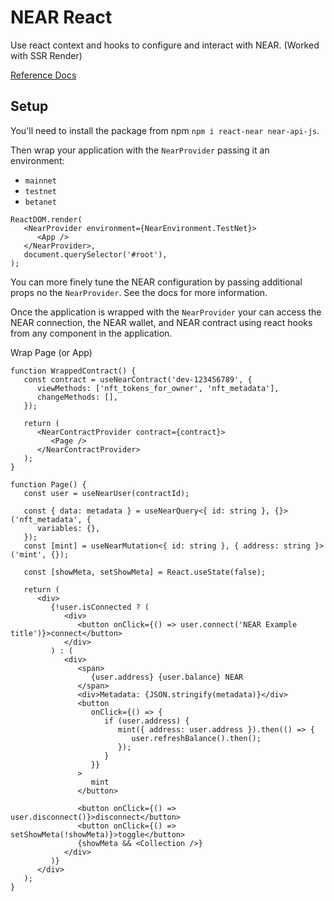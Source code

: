 # NEAR React

Use react context and hooks to configure and interact with NEAR. (Worked with SSR Render)

[Reference Docs](https://mehtaphysical.github.io/react-near)

## Setup

You'll need to install the package from npm `npm i react-near near-api-js`.

Then wrap your application with the `NearProvider` passing it an environment:

-  `mainnet`
-  `testnet`
-  `betanet`

```tsx
ReactDOM.render(
   <NearProvider environment={NearEnvironment.TestNet}>
      <App />
   </NearProvider>,
   document.querySelector('#root'),
);
```

You can more finely tune the NEAR configuration by passing additional props
no the `NearProvider`. See the docs for more information.

Once the application is wrapped with the `NearProvider` your can access the
NEAR connection, the NEAR wallet, and NEAR contract using react hooks from
any component in the application.

Wrap Page (or App)

```tsx
function WrappedContract() {
   const contract = useNearContract('dev-123456789', {
      viewMethods: ['nft_tokens_for_owner', 'nft_metadata'],
      changeMethods: [],
   });

   return (
      <NearContractProvider contract={contract}>
         <Page />
      </NearContractProvider>
   );
}
```

```tsx
function Page() {
   const user = useNearUser(contractId);

   const { data: metadata } = useNearQuery<{ id: string }, {}>('nft_metadata', {
      variables: {},
   });
   const [mint] = useNearMutation<{ id: string }, { address: string }>('mint', {});

   const [showMeta, setShowMeta] = React.useState(false);

   return (
      <div>
         {!user.isConnected ? (
            <div>
               <button onClick={() => user.connect('NEAR Example title')}>connect</button>
            </div>
         ) : (
            <div>
               <span>
                  {user.address} {user.balance} NEAR
               </span>
               <div>Metadata: {JSON.stringify(metadata)}</div>
               <button
                  onClick={() => {
                     if (user.address) {
                        mint({ address: user.address }).then(() => {
                           user.refreshBalance().then();
                        });
                     }
                  }}
               >
                  mint
               </button>

               <button onClick={() => user.disconnect()}>disconnect</button>
               <button onClick={() => setShowMeta(!showMeta)}>toggle</button>
               {showMeta && <Collection />}
            </div>
         )}
      </div>
   );
}
```
